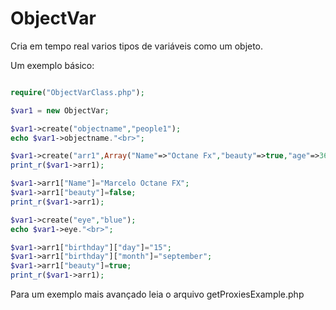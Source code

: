 # ObjectVar
Cria em tempo real varios tipos de variáveis como um objeto.

Um exemplo básico:

```php

require("ObjectVarClass.php");

$var1 = new ObjectVar;

$var1->create("objectname","people1");
echo $var1->objectname."<br>";

$var1->create("arr1",Array("Name"=>"Octane Fx","beauty"=>true,"age"=>36,"birthday"=>Array("day"=>14,"month"=>"november")));
print_r($var1->arr1);

$var1->arr1["Name"]="Marcelo Octane FX";
$var1->arr1["beauty"]=false;
print_r($var1->arr1);

$var1->create("eye","blue");
echo $var1->eye."<br>";

$var1->arr1["birthday"]["day"]="15";
$var1->arr1["birthday"]["month"]="september";
$var1->arr1["beauty"]=true;
print_r($var1->arr1);


```


Para um exemplo mais avançado leia o arquivo getProxiesExample.php
